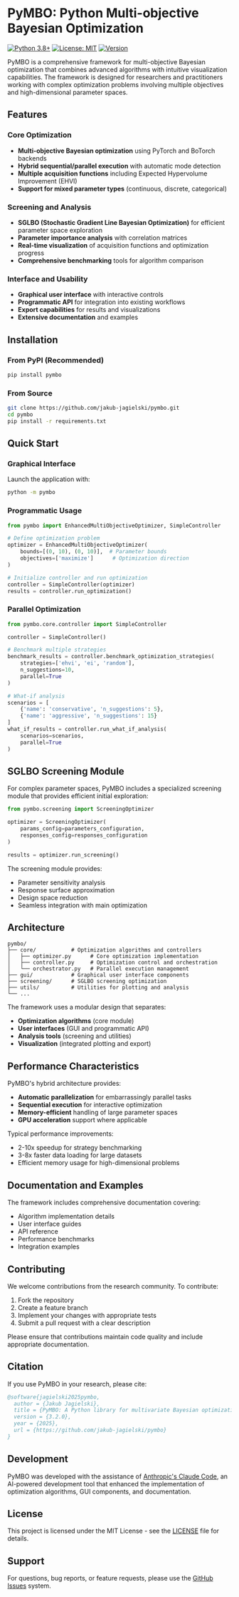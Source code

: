 # PyMBO: Python Multi-objective Bayesian Optimization

[![Python 3.8+](https://img.shields.io/badge/python-3.8+-blue.svg)](https://www.python.org/downloads/)
[![License: MIT](https://img.shields.io/badge/License-MIT-yellow.svg)](https://opensource.org/licenses/MIT)
[![Version](https://img.shields.io/badge/version-3.2.0-green.svg)](https://github.com/jakub-jagielski/pymbo)

PyMBO is a comprehensive framework for multi-objective Bayesian optimization that combines advanced algorithms with intuitive visualization capabilities. The framework is designed for researchers and practitioners working with complex optimization problems involving multiple objectives and high-dimensional parameter spaces.

## Features

### Core Optimization
- **Multi-objective Bayesian optimization** using PyTorch and BoTorch backends
- **Hybrid sequential/parallel execution** with automatic mode detection
- **Multiple acquisition functions** including Expected Hypervolume Improvement (EHVI)
- **Support for mixed parameter types** (continuous, discrete, categorical)

### Screening and Analysis
- **SGLBO (Stochastic Gradient Line Bayesian Optimization)** for efficient parameter space exploration
- **Parameter importance analysis** with correlation matrices
- **Real-time visualization** of acquisition functions and optimization progress
- **Comprehensive benchmarking** tools for algorithm comparison

### Interface and Usability
- **Graphical user interface** with interactive controls
- **Programmatic API** for integration into existing workflows
- **Export capabilities** for results and visualizations
- **Extensive documentation** and examples

## Installation

### From PyPI (Recommended)
```bash
pip install pymbo
```

### From Source
```bash
git clone https://github.com/jakub-jagielski/pymbo.git
cd pymbo
pip install -r requirements.txt
```

## Quick Start

### Graphical Interface
Launch the application with:
```bash
python -m pymbo
```

### Programmatic Usage
```python
from pymbo import EnhancedMultiObjectiveOptimizer, SimpleController

# Define optimization problem
optimizer = EnhancedMultiObjectiveOptimizer(
    bounds=[(0, 10), (0, 10)],  # Parameter bounds
    objectives=['maximize']      # Optimization direction
)

# Initialize controller and run optimization
controller = SimpleController(optimizer)
results = controller.run_optimization()
```

### Parallel Optimization
```python
from pymbo.core.controller import SimpleController

controller = SimpleController()

# Benchmark multiple strategies
benchmark_results = controller.benchmark_optimization_strategies(
    strategies=['ehvi', 'ei', 'random'],
    n_suggestions=10,
    parallel=True
)

# What-if analysis
scenarios = [
    {'name': 'conservative', 'n_suggestions': 5},
    {'name': 'aggressive', 'n_suggestions': 15}
]
what_if_results = controller.run_what_if_analysis(
    scenarios=scenarios, 
    parallel=True
)
```

## SGLBO Screening Module

For complex parameter spaces, PyMBO includes a specialized screening module that provides efficient initial exploration:

```python
from pymbo.screening import ScreeningOptimizer

optimizer = ScreeningOptimizer(
    params_config=parameters_configuration,
    responses_config=responses_configuration
)

results = optimizer.run_screening()
```

The screening module provides:
- Parameter sensitivity analysis
- Response surface approximation  
- Design space reduction
- Seamless integration with main optimization

## Architecture

```
pymbo/
├── core/           # Optimization algorithms and controllers
│   ├── optimizer.py      # Core optimization implementation
│   ├── controller.py     # Optimization control and orchestration
│   └── orchestrator.py   # Parallel execution management
├── gui/            # Graphical user interface components
├── screening/      # SGLBO screening optimization
├── utils/          # Utilities for plotting and analysis
└── ...
```

The framework uses a modular design that separates:
- **Optimization algorithms** (core module)
- **User interfaces** (GUI and programmatic API)  
- **Analysis tools** (screening and utilities)
- **Visualization** (integrated plotting and export)

## Performance Characteristics

PyMBO's hybrid architecture provides:
- **Automatic parallelization** for embarrassingly parallel tasks
- **Sequential execution** for interactive optimization
- **Memory-efficient** handling of large parameter spaces
- **GPU acceleration** support where applicable

Typical performance improvements:
- 2-10x speedup for strategy benchmarking
- 3-8x faster data loading for large datasets
- Efficient memory usage for high-dimensional problems

## Documentation and Examples

The framework includes comprehensive documentation covering:
- Algorithm implementation details
- User interface guides
- API reference
- Performance benchmarks
- Integration examples

## Contributing

We welcome contributions from the research community. To contribute:

1. Fork the repository
2. Create a feature branch
3. Implement your changes with appropriate tests
4. Submit a pull request with a clear description

Please ensure that contributions maintain code quality and include appropriate documentation.

## Citation

If you use PyMBO in your research, please cite:

```bibtex
@software{jagielski2025pymbo,
  author = {Jakub Jagielski},
  title = {PyMBO: A Python library for multivariate Bayesian optimization and stochastic Bayesian screening},
  version = {3.2.0},
  year = {2025},
  url = {https://github.com/jakub-jagielski/pymbo}
}
```

## Development

PyMBO was developed with the assistance of [Anthropic's Claude Code](https://docs.anthropic.com/en/docs/claude-code), an AI-powered development tool that enhanced the implementation of optimization algorithms, GUI components, and documentation.

## License

This project is licensed under the MIT License - see the [LICENSE](LICENSE) file for details.

## Support

For questions, bug reports, or feature requests, please use the [GitHub Issues](https://github.com/jakub-jagielski/pymbo/issues) system.